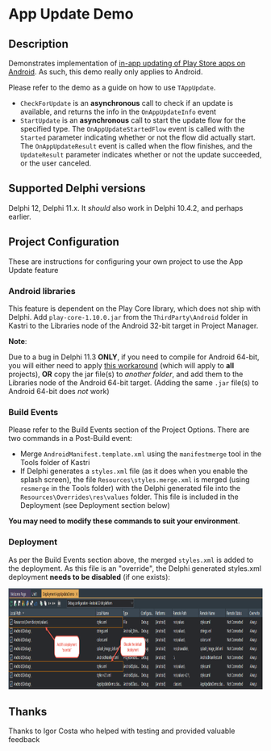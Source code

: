 # App Update Demo

## Description

Demonstrates implementation of [in-app updating of Play Store apps on Android](https://developer.android.com/guide/playcore/in-app-updates). As such, this demo really only applies to Android.

Please refer to the demo as a guide on how to use `TAppUpdate`.

* `CheckForUpdate` is an **asynchronous** call to check if an update is available, and returns the info in the `OnAppUpdateInfo` event
* `StartUpdate` is an **asynchronous** call to start the update flow for the specified type. The `OnAppUpdateStartedFlow` event is called with the `Started` parameter indicating whether or not the flow did actually start. The `OnAppUpdateResult` event is called when the flow finishes, and the `UpdateResult` parameter indicates whether or not the update succeeded, or the user canceled.

## Supported Delphi versions

Delphi 12, Delphi 11.x. It _should_ also work in Delphi 10.4.2, and perhaps earlier.

## Project Configuration

These are instructions for configuring your own project to use the App Update feature

### Android libraries

This feature is dependent on the Play Core library, which does not ship with Delphi. Add `play-core-1.10.0.jar` from the `ThirdParty\Android` folder in Kastri to the Libraries node of the Android 32-bit target in Project Manager.

**Note**:

Due to a bug in Delphi 11.3 **ONLY**, if you need to compile for Android 64-bit, you will either need to apply [this workaround](https://docs.code-kungfu.com/books/hotfix-113-alexandria/page/fix-jar-libraries-added-to-android-64-bit-platform-target-are-not-compiled) (which will apply to **all** projects), **OR** copy the jar file(s) to _another folder_, and add them to the Libraries node of the Android 64-bit target. (Adding the same `.jar` file(s) to Android 64-bit does _not_ work)

### Build Events

Please refer to the Build Events section of the Project Options. There are two commands in a Post-Build event:

* Merge `AndroidManifest.template.xml` using the `manifestmerge` tool in the Tools folder of Kastri
* If Delphi generates a `styles.xml` file (as it does when you enable the splash screen), the file `Resources\styles.merge.xml` is merged (using `resmerge` in the Tools folder) with the Delphi generated file into the `Resources\Overrides\res\values` folder. This file is included in the Deployment (see Deployment section below)

**You may need to modify these commands to suit your environment**.

### Deployment

As per the Build Events section above, the merged `styles.xml` is added to the deployment. As this file is an "override", the Delphi generated styles.xml deployment **needs to be disabled** (if one exists): 

<img src="Screenshots/Deployment.png" alt="logo" height="200">

## Thanks

Thanks to Igor Costa who helped with testing and provided valuable feedback




